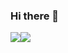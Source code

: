 ### Hi there 👋

<div style="display:flex;">
<img src="https://github-readme-stats-erenkan.vercel.app/api?username=erenkan&theme=radical&count_private=true&show_icons=true">
<img src="https://github-readme-stats-erenkan.vercel.app/api/top-langs?username=erenkan&theme=radical&layout=compact&show_icons=true">
</div>

<!--
**erenkan/erenkan** is a ✨ _special_ ✨ repository because its `README.md` (this file) appears on your GitHub profile.

Here are some ideas to get you started:

- 🔭 I’m currently working on ...
- 🌱 I’m currently learning ...
- 👯 I’m looking to collaborate on ...
- 🤔 I’m looking for help with ...
- 💬 Ask me about ...
- 📫 How to reach me: ...
- 😄 Pronouns: ...
- ⚡ Fun fact: ...
-->
